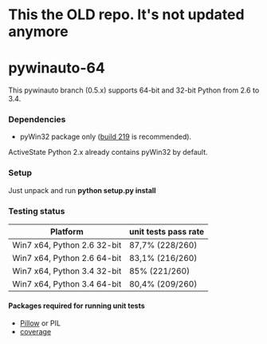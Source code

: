 This the OLD repo. It's not updated anymore
===================================

pywinauto-64
============

This pywinauto branch (0.5.x) supports 64-bit and 32-bit Python from 2.6 to 3.4.

### Dependencies
* pyWin32 package only ([build 219](http://sourceforge.net/projects/pywin32/files/pywin32/Build%20219/) is recommended).

ActiveState Python 2.x already contains pyWin32 by default.

### Setup

Just unpack and run **python setup.py install**

### Testing status

| Platform | unit tests pass rate |
|-----------------------------|-----------------|
| Win7 x64, Python 2.6 32-bit | 87,7% (228/260) |
| Win7 x64, Python 2.6 64-bit | 83,1% (216/260) |
| Win7 x64, Python 3.4 32-bit | 85%   (221/260) |
| Win7 x64, Python 3.4 64-bit | 80,4% (209/260) |

#### Packages required for running unit tests
* [Pillow](https://pypi.python.org/pypi/Pillow/2.7.0) or PIL
* [coverage](https://pypi.python.org/pypi/coverage)
